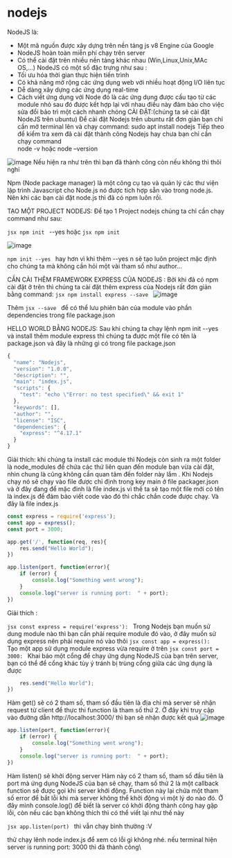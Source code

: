 # nodejs
NodeJS là:
- Một mã nguồn được xây dựng trên nền tảng js v8 Engine của Google
- NodeJS hoàn toàn miễn phí chạy trên server
- Có thể cài đặt trên nhiều nền tảng khác nhau (Win,Linux,Unix,MAc OS,...)
NodeJS có một số đặc trưng như sau :
- Tối ưu hóa thời gian thực hiện tiến trình
- Có khả năng mở rộng các ứng dụng web với nhiều hoạt động I/O liên tục
- Dễ dàng xây dựng các ứng dụng real-time
- Cách viết ứng dụng với Node đó là các ứng dụng được cấu tạo từ các module nhỏ sau đó được kết hợp lại với nhau điều này đảm bảo cho việc sửa đổi bảo trì một cách nhanh chóng
CÀI ĐẶT:(chúng ta sẽ cài đặt NodeJS trên ubuntu)
Để cài đặt Nodejs trên ubuntu rất đơn giản bạn chỉ cần mở terminal lên và chạy command:
                 sudo apt install nodejs
Tiếp theo để kiểm tra xem đã cài đặt thành công Nodejs hay chưa bạn chỉ cần chạy command                 
 node -v hoặc node –version
 
 ![image](https://user-images.githubusercontent.com/54676091/120783478-48405600-c555-11eb-8047-6824f8af8c1d.png)
Nếu hiện ra như trên thì bạn đã thành công còn nếu không thì thôi nghỉ

Npm (Node package manager) là một công cụ tạo và quản lý các thư viện lập trình Javascript cho Node.js nó được tích hợp sẵn vào trong node.js. Nên khi các bạn cài đặt node.js thì đã có npm luôn rồi.

TẠO MỘT PROJECT NODEJS:
Để tạo 1 Project nodejs chúng ta chỉ cần chạy command như sau:

```jsx npm init ```  --yes hoặc ```jsx npm init ```

![image](https://user-images.githubusercontent.com/54676091/120788082-42993f00-c55a-11eb-9a4d-884f386cacb9.png)

```npm init --yes ``` hay hơn vì khi thêm --yes n sẽ tạo luôn project mặc định cho chúng ta mà không cần hỏi một vài tham số như author...

CẦN CÀI THÊM FRAMEWORK EXPRESS CỦA NODEJS :
Bởi khi đã có npm cài đặt ở trên thì chúng ta cài đặt thêm express của Nodejs rất đơn giản bằng command:
      ```jsx npm install express --save ```
![image](https://user-images.githubusercontent.com/54676091/120788015-2e554200-c55a-11eb-93ad-a463cffdfd26.png)


Thêm ```jsx --save ``` để có thể lưu phiên bản của module vào phần dependencies trong file package.json

HELLO WORLD BẰNG NODEJS:
Sau khi chúng ta chạy lệnh npm init --yes và install thêm module express thì chúng ta được một file có tên là package.json và đây là những gì có trong file package.json
```jsx
{
  "name": "Nodejs",
  "version": "1.0.0",
  "description": "",
  "main": "index.js",
  "scripts": {
    "test": "echo \"Error: no test specified\" && exit 1"
  },
  "keywords": [],
  "author": "",
  "license": "ISC",
  "dependencies": {
    "express": "^4.17.1"
  }
}
```
Giải thích: khi chúng ta install các module thì Nodejs còn sinh ra một folder là node_modules để chứa các thứ liên quan đến module bạn vừa cài đặt, nhìn chung là cũng không cần quan tâm đến folder này lắm . Khi Nodejs chạy nó sẽ chạy vào file được chỉ định trong key main ở file packager.json và ở đây  đang để mặc đinh là file index.js vì thế ta sẽ tạo một file mới có tên là index.js để đảm bảo viết code vào đó thì chắc chắn code được chạy. Và đây là file index.js
```jsx
const express = require('express');
const app = express();
const port = 3000;

app.get('/', function(req, res){
    res.send("Hello World");
})

app.listen(port, function(error){
    if (error) {
        console.log("Something went wrong");
    }
    console.log("server is running port:  " + port);
})
```

Giải thích :

```jsx const express = require('express'): ```
Trong Nodejs bạn muốn sử dung module nào thì bạn cần phải require module đó vào, ở đây muốn sử dụng express nên phải require nó vào thôi
```jsx const app = express():  ```    
Tạo một app sử dụng module express vừa require ở trên
```jsx const port = 3000: ```
Khai báo một cổng để chạy ứng dụng NodeJS của bạn trên server, bạn có thể để cổng khác tùy ý tránh bị trùng cổng giữa các ứng dụng là được 

```jsx app.get('/', function(req, res){
    res.send("Hello World");
}) 
```
Hàm get() sẽ có 2 tham số, tham số đầu tiên là địa chỉ mà server sẽ nhận request từ client để thực thi function là tham số thứ 2. Ở đây khi truy cập vào đường dẫn http://localhost:3000/ thì bạn sẽ nhận được kết quả
![image](https://user-images.githubusercontent.com/54676091/120791622-a160b780-c55e-11eb-9018-3a8e61fa055b.png)
```jsx
app.listen(port, function(error){
    if (error) {
        console.log("Something went wrong");
    }
    console.log("server is running port:  " + port);
})
```
 Hàm listen() sẽ khởi động server
 Hàm này có 2 tham số, tham số đầu tiên là port mà ứng dụng NodeJS của bạn sẽ chạy, tham số thứ 2 là một callback function sẽ được gọi khi server khởi động. 
 Function này lại chứa một tham số error để bắt lỗi khi mà server không thể khởi động vì một lý do nào đó. Ở đây mình console.log() để biết là server có khởi động thành công hay gặp lỗi, còn nếu các bạn không thích thì có thể viết lại như thế này
 
```jsx app.listen(port) ```
thì vẫn chạy bình thường :V

thử chạy lênh node index.js để xem có lỗi gì không nhé. nếu terminal hiện server is running port: 3000 thì đã thành công\

